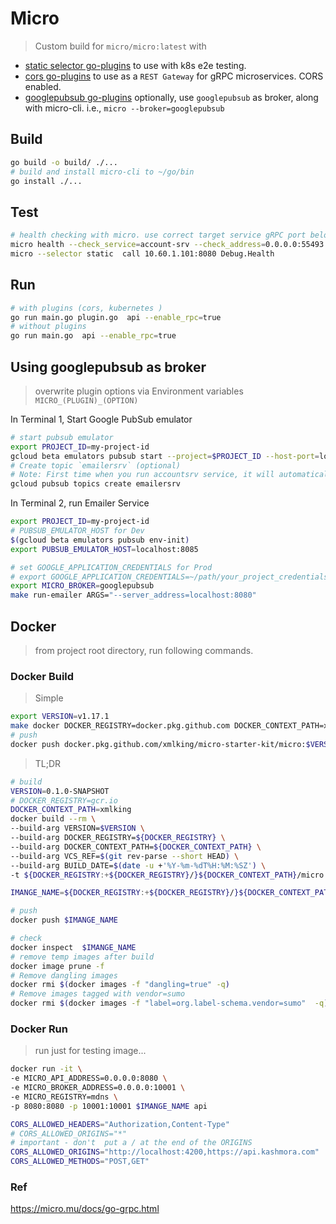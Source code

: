 # Micro

> Custom build for `micro/micro:latest` with

- [static selector go-plugins](https://github.com/micro/go-plugins/tree/master/client/selector/static) to use with k8s e2e testing.
- [cors go-plugins](https://github.com/micro/go-plugins/tree/master/micro/cors) to use as a `REST Gateway` for gRPC microservices. CORS enabled.
- [googlepubsub go-plugins](https://github.com/micro/go-plugins/tree/master/broker/googlepubsub) optionally, use `googlepubsub` as broker, along with micro-cli. i.e., `micro --broker=googlepubsub`

## Build

```bash
go build -o build/ ./...
# build and install micro-cli to ~/go/bin
go install ./...
```

## Test

```bash
# health checking with micro. use correct target service gRPC port below
micro health --check_service=account-srv --check_address=0.0.0.0:55493
micro --selector static  call 10.60.1.101:8080 Debug.Health
```

## Run

```bash
# with plugins (cors, kubernetes )
go run main.go plugin.go  api --enable_rpc=true
# without plugins
go run main.go  api --enable_rpc=true
```

## Using googlepubsub as broker

> overwrite plugin options via Environment variables `MICRO_(PLUGIN)_(OPTION)`

In Terminal 1, Start Google PubSub emulator

```bash
# start pubsub emulator
export PROJECT_ID=my-project-id
gcloud beta emulators pubsub start --project=$PROJECT_ID --host-port=localhost:8085
# Create topic `emailersrv` (optional)
# Note: First time when you run accountsrv service, it will automatically create topic
gcloud pubsub topics create emailersrv
```

In Terminal 2, run Emailer Service

```bash
export PROJECT_ID=my-project-id
# PUBSUB_EMULATOR_HOST for Dev
$(gcloud beta emulators pubsub env-init)
export PUBSUB_EMULATOR_HOST=localhost:8085

# set GOOGLE_APPLICATION_CREDENTIALS for Prod
# export GOOGLE_APPLICATION_CREDENTIALS=~/path/your_project_credentials.json
export MICRO_BROKER=googlepubsub
make run-emailer ARGS="--server_address=localhost:8080"
```

## Docker

> from project root directory, run following commands.

### Docker Build

> Simple

```bash
export VERSION=v1.17.1
make docker DOCKER_REGISTRY=docker.pkg.github.com DOCKER_CONTEXT_PATH=xmlking/micro-starter-kit VERSION=$VERSION GO_MICRO_VERSION=$VERSION
# push
docker push docker.pkg.github.com/xmlking/micro-starter-kit/micro:$VERSION
```

> TL;DR

```bash
# build
VERSION=0.1.0-SNAPSHOT
# DOCKER_REGISTRY=gcr.io
DOCKER_CONTEXT_PATH=xmlking
docker build --rm \
--build-arg VERSION=$VERSION \
--build-arg DOCKER_REGISTRY=${DOCKER_REGISTRY} \
--build-arg DOCKER_CONTEXT_PATH=${DOCKER_CONTEXT_PATH} \
--build-arg VCS_REF=$(git rev-parse --short HEAD) \
--build-arg BUILD_DATE=$(date -u +'%Y-%m-%dT%H:%M:%SZ') \
-t ${DOCKER_REGISTRY:+${DOCKER_REGISTRY}/}${DOCKER_CONTEXT_PATH}/micro:${VERSION} .

IMANGE_NAME=${DOCKER_REGISTRY:+${DOCKER_REGISTRY}/}${DOCKER_CONTEXT_PATH}/micro:${VERSION}

# push
docker push $IMANGE_NAME

# check
docker inspect  $IMANGE_NAME
# remove temp images after build
docker image prune -f
# Remove dangling images
docker rmi $(docker images -f "dangling=true" -q)
# Remove images tagged with vendor=sumo
docker rmi $(docker images -f "label=org.label-schema.vendor=sumo"  -q)
```

### Docker Run

> run just for testing image...

```bash
docker run -it \
-e MICRO_API_ADDRESS=0.0.0.0:8080 \
-e MICRO_BROKER_ADDRESS=0.0.0.0:10001 \
-e MICRO_REGISTRY=mdns \
-p 8080:8080 -p 10001:10001 $IMANGE_NAME api
```

```bash
CORS_ALLOWED_HEADERS="Authorization,Content-Type"
# CORS_ALLOWED_ORIGINS="*"
# important - don't  put a / at the end of the ORIGINS
CORS_ALLOWED_ORIGINS="http://localhost:4200,https://api.kashmora.com"
CORS_ALLOWED_METHODS="POST,GET"
```

### Ref

<https://micro.mu/docs/go-grpc.html>
